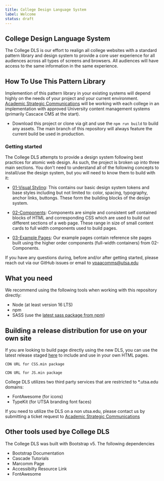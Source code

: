 ```yaml
---
title: College Design Language System
label: Welcome
status: draft
---
```

## College Design Language System

The College DLS is our effort to realign all college websites with a standard pattern library and design system to provide a core user experience for all audiences across all types of screens and browsers.  All audiences will have access to the same information in the same experience. 

## How To Use This Pattern Library

Implemention of this pattern library in your existing systems will depend highly on the needs of your project and your current environment.  [Academic Strategic Communications](https://provost.utsa.edu/communications) will be working with each college in an implementation with approved University content management systems (primarily Cascace CMS at the start).

- Download this project or clone via git and use the ```npm run build``` to build any assets.  The main branch of this repository will always feature the current build be used in production.

### Getting started

The College DLS attempts to provide a design system following best practices for atomic web design.  As such, the project is broken up into three main sections.  You don't need to understand all of the following concepts to install/use the design system, but you will need to know them to build with it:

- [01-Visual Styling](https://utsa-asc.github.io/college-dls/components/detail/background-colors.html):  This contains our basic design system tokens and base styles including but not limited to: color, spacing, typography, anchor links, buttongs.  These form the building blocks of the design system.

- [02-Components](https://utsa-asc.github.io/college-dls/components/detail/action-card.html): Components are simple and consistent self contained blocks of HTML and corresponding CSS which are used to build out different sections of a web page.  These range in size of small content cards to full width components used to build pages.

- [03-Example Pages](https://utsa-asc.github.io/college-dls/components/detail/college-home-page.html): Our example pages contain reference site pages built using the higher order components (full-width containers) from 02-Components.

If you have any questions during, before and/or after getting started, please reach out via our GitHub issues or email to [vpaacomms@utsa.edu](mailto:vpaacomms@utsa.edu)

## What you need

We recommend using the following tools when working with this repository directly:

- Node (at least version 16 LTS)
- npm
- SASS (use the [latest sass package from npm](https://www.npmjs.com/package/sass))

## Building a release distribution for use on your own site

If you are looking to build page directly using the new DLS, you can use the latest release staged [here]() to include and use in your own HTML pages.

``` CDN URL for CSS.min package ```

``` CDN URL for JS.min package ```

College DLS utilizes two third party services that are restricted to *.utsa.edu domains:

- FontAwesome (for icons)
- TypeKit (for UTSA branding font faces)

If you need to utilize the DLS on a non utsa.edu, please contact us by submitting a ticket request to [Academic Strategic Communications](https://provost.utsa.edu/communications)

## Other tools used bye College DLS

The College DLS was built with Bootstrap v5.  The following dependencies 

* Bootstrap Documentation
* Cascade Tutorials
* Marcomm Page
* Accessibilty Resource Link
* FontAwesome